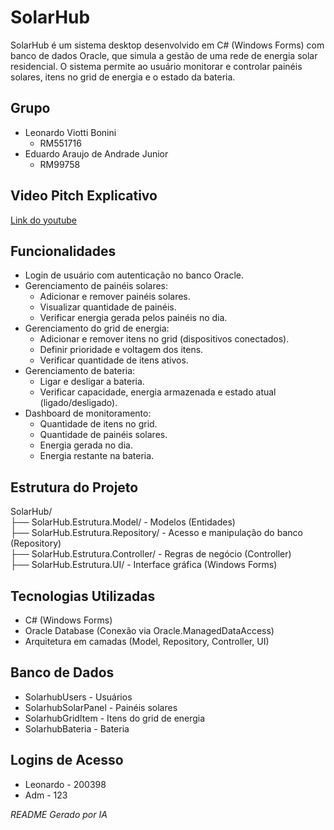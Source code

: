 # SolarHub

SolarHub é um sistema desktop desenvolvido em C# (Windows Forms) com banco de dados Oracle, que simula a gestão de uma rede de energia solar residencial. O sistema permite ao usuário monitorar e controlar painéis solares, itens no grid de energia e o estado da bateria.

## Grupo
- Leonardo Viotti Bonini
    - RM551716
- Eduardo Araujo de Andrade Junior
    - RM99758

## Video Pitch Explicativo

[Link do youtube]()

## Funcionalidades

- Login de usuário com autenticação no banco Oracle.
- Gerenciamento de painéis solares:
  - Adicionar e remover painéis solares.
  - Visualizar quantidade de painéis.
  - Verificar energia gerada pelos painéis no dia.
- Gerenciamento do grid de energia:
  - Adicionar e remover itens no grid (dispositivos conectados).
  - Definir prioridade e voltagem dos itens.
  - Verificar quantidade de itens ativos.
- Gerenciamento de bateria:
  - Ligar e desligar a bateria.
  - Verificar capacidade, energia armazenada e estado atual (ligado/desligado).
- Dashboard de monitoramento:
  - Quantidade de itens no grid.
  - Quantidade de painéis solares.
  - Energia gerada no dia.
  - Energia restante na bateria.

## Estrutura do Projeto

SolarHub/  
├── SolarHub.Estrutura.Model/ - Modelos (Entidades)  
├── SolarHub.Estrutura.Repository/ - Acesso e manipulação do banco (Repository)  
├── SolarHub.Estrutura.Controller/ - Regras de negócio (Controller)  
├── SolarHub.Estrutura.UI/ - Interface gráfica (Windows Forms)  

## Tecnologias Utilizadas

- C# (Windows Forms)
- Oracle Database (Conexão via Oracle.ManagedDataAccess)
- Arquitetura em camadas (Model, Repository, Controller, UI)

## Banco de Dados

- SolarhubUsers - Usuários
- SolarhubSolarPanel - Painéis solares
- SolarhubGridItem - Itens do grid de energia
- SolarhubBateria - Bateria

## Logins de Acesso

- Leonardo - 200398  
- Adm - 123

*README Gerado por IA*
